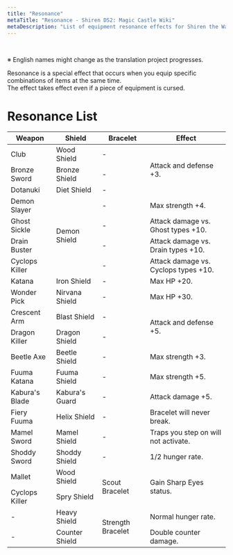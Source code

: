 ```yaml
---
title: "Resonance"
metaTitle: "Resonance - Shiren DS2: Magic Castle Wiki"
metaDescription: "List of equipment resonance effects for Shiren the Wanderer DS2: Magic Castle of the Desert."
---
```


<br/>

<span class="redText">※ English names might change as the translation project progresses.</span>

Resonance is a special effect that occurs when you equip specific combinations of items at the same time.<br/>The effect takes effect even if a piece of equipment is cursed.

# Resonance List

<table class="resonanceTable">
  <thead>
    <tr>
      <th>Weapon</th>
      <th>Shield</th>
      <th>Bracelet</th>
      <th>Effect</th>
    </tr>
  </thead>
  <tbody>
    <tr>
      <td class="highlightGray">Club</td>
      <td class="highlightGray">Wood Shield</td>
      <td class="highlightGray">-</td>
      <td rowspan="3">Attack and defense +3.</td>
    </tr>
    <tr>
      <td class="highlightGray">Bronze Sword</td>
      <td class="highlightGray">Bronze Shield</td>
      <td class="highlightGray">-</td>
    </tr>
    <tr>
      <td class="highlightGray">Dotanuki</td>
      <td class="highlightGray">Diet Shield</td>
      <td class="highlightGray">-</td>
    </tr>
    <tr>
      <td class="highlightGray">Demon Slayer</td>
      <td rowspan="4" class="highlightGray">Demon Shield</td>
      <td class="highlightGray">-</td>
      <td>Max strength +4.</td>
    </tr>
    <tr>
      <td class="highlightGray">Ghost Sickle</td>
      <td class="highlightGray">-</td>
      <td>Attack damage vs. Ghost types +10.</td>
    </tr>
    <tr>
      <td class="highlightGray">Drain Buster</td>
      <td class="highlightGray">-</td>
      <td>Attack damage vs. Drain types +10.</td>
    </tr>
    <tr>
      <td class="highlightGray">Cyclops Killer</td>
      <td class="highlightGray">-</td>
      <td>Attack damage vs. Cyclops types +10.</td>
    </tr>
    <tr>
      <td class="highlightGray">Katana</td>
      <td class="highlightGray">Iron Shield</td>
      <td class="highlightGray">-</td>
      <td>Max HP +20.</td>
    </tr>
    <tr>
      <td class="highlightGray">Wonder Pick</td>
      <td class="highlightGray">Nirvana Shield</td>
      <td class="highlightGray">-</td>
      <td>Max HP +30.</td>
    </tr>
    <tr>
      <td class="highlightGray">Crescent Arm</td>
      <td class="highlightGray">Blast Shield</td>
      <td class="highlightGray">-</td>
      <td rowspan="2">Attack and defense +5.</td>
    </tr>
    <tr>
      <td class="highlightGray">Dragon Killer</td>
      <td class="highlightGray">Dragon Shield</td>
      <td class="highlightGray">-</td>
    </tr>
    <tr>
      <td class="highlightGray">Beetle Axe</td>
      <td class="highlightGray">Beetle Shield</td>
      <td class="highlightGray">-</td>
      <td>Max strength +3.</td>
    </tr>
    <tr>
      <td class="highlightGray">Fuuma Katana</td>
      <td class="highlightGray">Fuuma Shield</td>
      <td class="highlightGray">-</td>
      <td>Max strength +5.</td>
    </tr>
    <tr>
      <td class="highlightGray">Kabura's Blade</td>
      <td class="highlightGray">Kabura's Guard</td>
      <td class="highlightGray">-</td>
      <td>Attack damage +5.</td>
    </tr>
    <tr>
      <td class="highlightGray">Fiery Fuuma</td>
      <td class="highlightGray">Helix Shield</td>
      <td class="highlightGray">-</td>
      <td>Bracelet will never break.</td>
    </tr>
    <tr>
      <td class="highlightGray">Mamel Sword</td>
      <td class="highlightGray">Mamel Shield</td>
      <td class="highlightGray">-</td>
      <td>Traps you step on will not activate.</td>
    </tr>
    <tr>
      <td class="highlightGray">Shoddy Sword</td>
      <td class="highlightGray">Shoddy Shield</td>
      <td class="highlightGray">-</td>
      <td>1/2 hunger rate.</td>
    </tr>
    <tr>
      <td class="highlightGray">Mallet</td>
      <td class="highlightGray">Wood Shield</td>
      <td rowspan="2" class="highlightGray">Scout Bracelet</td>
      <td rowspan="2">Gain Sharp Eyes status.</td>
    </tr>
    <tr>
      <td class="highlightGray">Cyclops Killer</td>
      <td class="highlightGray">Spry Shield</td>
    </tr>
    <tr>
      <td class="highlightGray">-</td>
      <td class="highlightGray">Heavy Shield</td>
      <td rowspan="2" class="highlightGray">Strength Bracelet</td>
      <td>Normal hunger rate.</td>
    </tr>
    <tr>
      <td class="highlightGray">-</td>
      <td class="highlightGray">Counter Shield</td>
      <td>Double counter damage.</td>
    </tr>
  </tbody>
</table>
